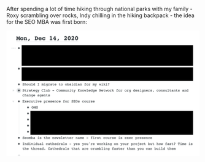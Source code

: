 ---
---

After spending a lot of time hiking through national parks with my family - Roxy scrambling over rocks, Indy chilling in the hiking backpack - the idea for the SEO MBA was first born:

![](/images/log/dec-14-2020.png)